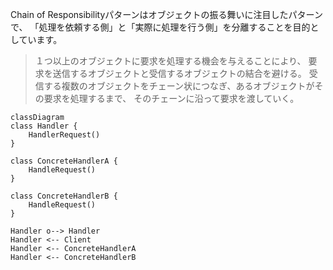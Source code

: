 Chain of Responsibilityパターンはオブジェクトの振る舞いに注目したパターンで、 「処理を依頼する側」と「実際に処理を行う側」を分離することを目的としています。
> １つ以上のオブジェクトに要求を処理する機会を与えることにより、
> 要求を送信するオブジェクトと受信するオブジェクトの結合を避ける。
> 受信する複数のオブジェクトをチェーン状につなぎ、あるオブジェクトがその要求を処理するまで、
> そのチェーンに沿って要求を渡していく。

```mermaid
classDiagram
class Handler {
    HandlerRequest()
}

class ConcreteHandlerA {
    HandleRequest()
}

class ConcreteHandlerB {
    HandleRequest()
}

Handler o--> Handler
Handler <-- Client
Handler <-- ConcreteHandlerA
Handler <-- ConcreteHandlerB

```